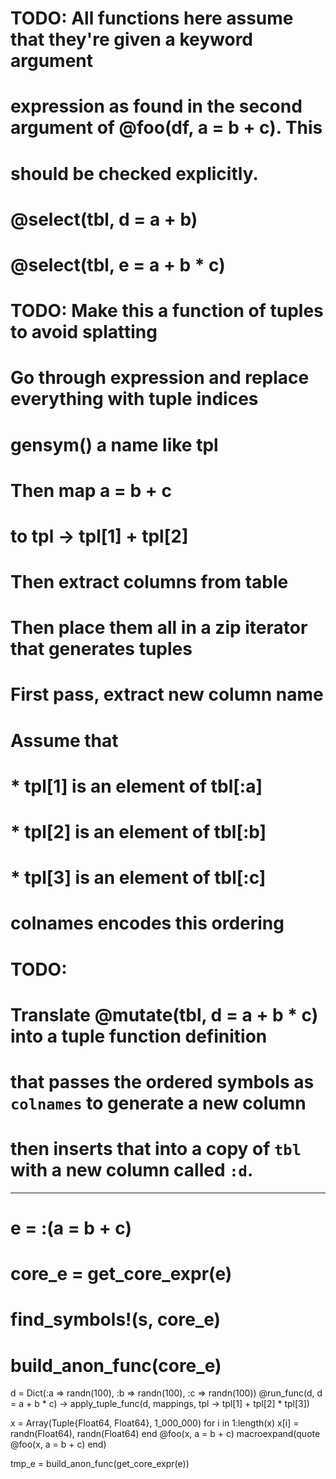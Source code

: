 # TODO: All functions here assume that they're given a keyword argument
# expression as found in the second argument of @foo(df, a = b + c). This
# should be checked explicitly.

# @select(tbl, d = a + b)
# @select(tbl, e = a + b * c)

# TODO: Make this a function of tuples to avoid splatting
# Go through expression and replace everything with tuple indices
# gensym() a name like tpl
# Then map a = b + c
# to tpl -> tpl[1] + tpl[2]

# Then extract columns from table
# Then place them all in a zip iterator that generates tuples
# First pass, extract new column name

# Assume that
#  * tpl[1] is an element of tbl[:a]
#  * tpl[2] is an element of tbl[:b]
#  * tpl[3] is an element of tbl[:c]
#
# colnames encodes this ordering

# TODO:
# Translate @mutate(tbl, d = a + b * c) into a tuple function definition
# that passes the ordered symbols as `colnames` to generate a new column
# then inserts that into a copy of `tbl` with a new column called `:d`.

---

# e = :(a = b + c)
# core_e = get_core_expr(e)
# find_symbols!(s, core_e)
# build_anon_func(core_e)

d = Dict(:a => randn(100), :b => randn(100), :c => randn(100))
@run_func(d, d = a + b * c)
-> apply_tuple_func(d, mappings, tpl -> tpl[1] + tpl[2] * tpl[3])

x = Array(Tuple{Float64, Float64}, 1_000_000)
for i in 1:length(x)
    x[i] = randn(Float64), randn(Float64)
end
@foo(x, a = b + c)
macroexpand(quote @foo(x, a = b + c) end)

tmp_e = build_anon_func(get_core_expr(e))
